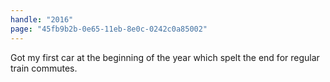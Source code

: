 ```yaml
---
handle: "2016"
page: "45fb9b2b-0e65-11eb-8e0c-0242c0a85002"
---
```


Got my first car at the beginning of the year which spelt the end for regular train commutes.
